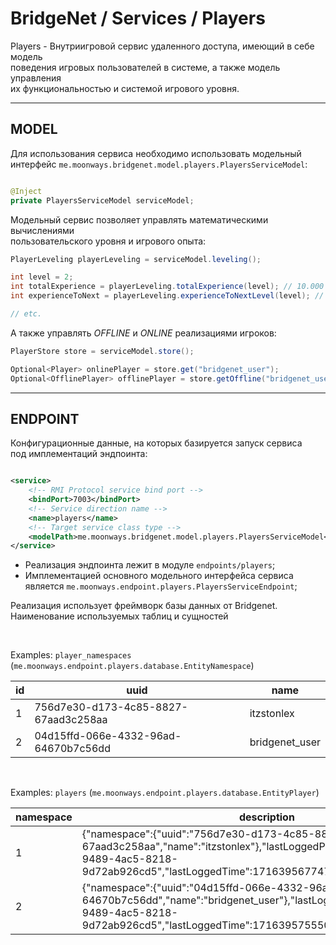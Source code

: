 # BridgeNet / Services / Players

Players - Внутриигровой сервис удаленного доступа, имеющий в себе модель
<br>поведения игровых пользователей в системе, а также модель управления
<br>их функциональностью и системой игрового уровня.

---

## MODEL

Для использования сервиса необходимо использовать модельный
<br>интерфейс `me.moonways.bridgenet.model.players.PlayersServiceModel`:

```java

@Inject
private PlayersServiceModel serviceModel;
```

Модельный сервис позволяет управлять математическими вычислениями
<br>пользовательского уровня и игрового опыта:

```java
PlayerLeveling playerLeveling = serviceModel.leveling();

int level = 2;
int totalExperience = playerLeveling.totalExperience(level); // 10.000
int experienceToNext = playerLeveling.experienceToNextLevel(level); // 12.500

// etc.
```

А также управлять _OFFLINE_ и _ONLINE_ реализациями игроков:

```java
PlayerStore store = serviceModel.store();

Optional<Player> onlinePlayer = store.get("bridgenet_user");
Optional<OfflinePlayer> offlinePlayer = store.getOffline("bridgenet_user");
```

---

## ENDPOINT

Конфигурационные данные, на которых базируется запуск сервиса
<br>под имплементаций эндпоинта:

```xml

<service>
    <!-- RMI Protocol service bind port -->
    <bindPort>7003</bindPort>
    <!-- Service direction name -->
    <name>players</name>
    <!-- Target service class type -->
    <modelPath>me.moonways.bridgenet.model.players.PlayersServiceModel</modelPath>
</service>
```

- Реализация эндпоинта лежит в модуле `endpoints/players`;
- Имплементацией основного модельного интерфейса сервиса
  <br>является `me.moonways.endpoint.players.PlayersServiceEndpoint`;

Реализация использует фреймворк базы данных от Bridgenet.
<br>Наименование используемых таблиц и сущностей

<br>

Examples: `player_namespaces` (`me.moonways.endpoint.players.database.EntityNamespace`)

| id | uuid                                 | name           |
|----|--------------------------------------|----------------|
| 1  | 756d7e30-d173-4c85-8827-67aad3c258aa | itzstonlex     |
| 2  | 04d15ffd-066e-4332-96ad-64670b7c56dd | bridgenet_user |

<br>

Examples: `players` (`me.moonways.endpoint.players.database.EntityPlayer`)

| namespace | description                                                                                                                                                                                         |
|-----------|-----------------------------------------------------------------------------------------------------------------------------------------------------------------------------------------------------|
| 1         | {"namespace":{"uuid":"756d7e30-d173-4c85-8827-67aad3c258aa","name":"itzstonlex"},"lastLoggedProxyId":"1d13b8eb-9489-4ac5-8218-9d72ab926cd5","lastLoggedTime":1716395677477,"totalExperience":0}     |
| 2         | {"namespace":{"uuid":"04d15ffd-066e-4332-96ad-64670b7c56dd","name":"bridgenet_user"},"lastLoggedProxyId":"1d13b8eb-9489-4ac5-8218-9d72ab926cd5","lastLoggedTime":1716395755504,"totalExperience":0} |
